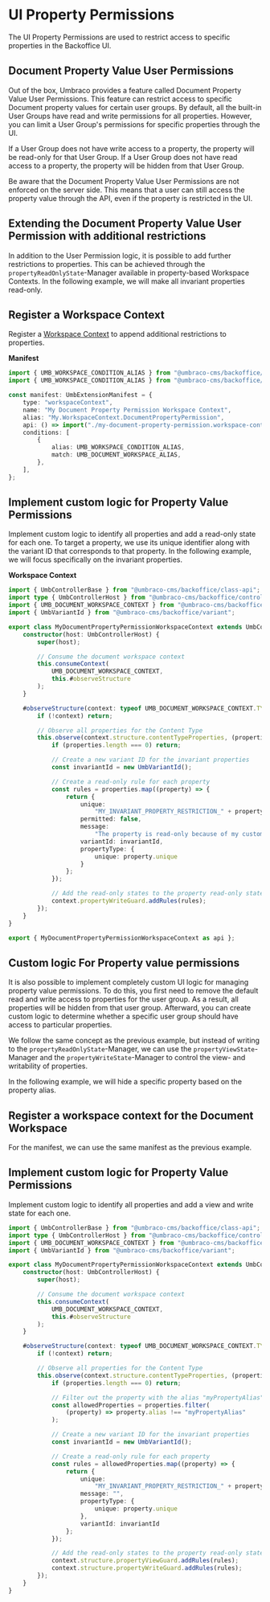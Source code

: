 # UI Property Permissions

The UI Property Permissions are used to restrict access to specific properties in the Backoffice UI.

## Document Property Value User Permissions

Out of the box, Umbraco provides a feature called Document Property Value User Permissions. This feature can restrict access to specific Document property values for certain user groups. By default, all the built-in User Groups have read and write permissions for all properties. However, you can limit a User Group's permissions for specific properties through the UI.

If a User Group does not have write access to a property, the property will be read-only for that User Group. If a User Group does not have read access to a property, the property will be hidden from that User Group.

Be aware that the Document Property Value User Permissions are not enforced on the server side. This means that a user can still access the property value through the API, even if the property is restricted in the UI.

## Extending the Document Property Value User Permission with additional restrictions

In addition to the User Permission logic, it is possible to add further restrictions to properties. This can be achieved through the `propertyReadOnlyState`-Manager available in property-based Workspace Contexts. In the following example, we will make all invariant properties read-only.

## Register a Workspace Context

Register a [Workspace Context](./extending-overview/extension-types/workspaces/workspace-context.md) to append additional restrictions to properties.

**Manifest**

```ts
import { UMB_WORKSPACE_CONDITION_ALIAS } from "@umbraco-cms/backoffice/workspace";
import { UMB_WORKSPACE_CONDITION_ALIAS } from "@umbraco-cms/backoffice/document";

const manifest: UmbExtensionManifest = {
    type: "workspaceContext",
    name: "My Document Property Permission Workspace Context",
    alias: "My.WorkspaceContext.DocumentPropertyPermission",
    api: () => import("./my-document-property-permission.workspace-context.js"),
    conditions: [
        {
            alias: UMB_WORKSPACE_CONDITION_ALIAS,
            match: UMB_DOCUMENT_WORKSPACE_ALIAS,
        },
    ],
};
```

## Implement custom logic for Property Value Permissions

Implement custom logic to identify all properties and add a read-only state for each one. To target a property, we use its unique identifier along with the variant ID that corresponds to that property. In the following example, we will focus specifically on the invariant properties.

**Workspace Context**

```ts
import { UmbControllerBase } from "@umbraco-cms/backoffice/class-api";
import type { UmbControllerHost } from "@umbraco-cms/backoffice/controller-api";
import { UMB_DOCUMENT_WORKSPACE_CONTEXT } from "@umbraco-cms/backoffice/document";
import { UmbVariantId } from "@umbraco-cms/backoffice/variant";

export class MyDocumentPropertyPermissionWorkspaceContext extends UmbControllerBase {
    constructor(host: UmbControllerHost) {
        super(host);

        // Consume the document workspace context
        this.consumeContext(
            UMB_DOCUMENT_WORKSPACE_CONTEXT,
            this.#observeStructure
        );
    }

    #observeStructure(context: typeof UMB_DOCUMENT_WORKSPACE_CONTEXT.TYPE) {
        if (!context) return;

        // Observe all properties for the Content Type
        this.observe(context.structure.contentTypeProperties, (properties) => {
            if (properties.length === 0) return;

            // Create a new variant ID for the invariant properties
            const invariantId = new UmbVariantId();

            // Create a read-only rule for each property
            const rules = properties.map((property) => {
                return {
                    unique:
                        "MY_INVARIANT_PROPERTY_RESTRICTION_" + property.unique,
                    permitted: false,
                    message:
                        "The property is read-only because of my custom restriction.",
                    variantId: invariantId,
                    propertyType: {
                        unique: property.unique
                    }
                };
            });

            // Add the read-only states to the property read-only state manager
            context.propertyWriteGuard.addRules(rules);
        });
    }
}

export { MyDocumentPropertyPermissionWorkspaceContext as api };
```

## Custom logic For Property value permissions

It is also possible to implement completely custom UI logic for managing property value permissions. To do this, you first need to remove the default read and write access to properties for the user group. As a result, all properties will be hidden from that user group. Afterward, you can create custom logic to determine whether a specific user group should have access to particular properties.

We follow the same concept as the previous example, but instead of writing to the `propertyReadOnlyState`-Manager, we can use the `propertyViewState`-Manager and the `propertyWriteState`-Manager to control the view- and writability of properties.

In the following example, we will hide a specific property based on the property alias.

## Register a workspace context for the Document Workspace

For the manifest, we can use the same manifest as the previous example.

## Implement custom logic for Property Value Permissions

Implement custom logic to identify all properties and add a view and write state for each one.

```ts
import { UmbControllerBase } from "@umbraco-cms/backoffice/class-api";
import type { UmbControllerHost } from "@umbraco-cms/backoffice/controller-api";
import { UMB_DOCUMENT_WORKSPACE_CONTEXT } from "@umbraco-cms/backoffice/document";
import { UmbVariantId } from "@umbraco-cms/backoffice/variant";

export class MyDocumentPropertyPermissionWorkspaceContext extends UmbControllerBase {
    constructor(host: UmbControllerHost) {
        super(host);

        // Consume the document workspace context
        this.consumeContext(
            UMB_DOCUMENT_WORKSPACE_CONTEXT,
            this.#observeStructure
        );
    }

    #observeStructure(context: typeof UMB_DOCUMENT_WORKSPACE_CONTEXT.TYPE) {
        if (!context) return;

        // Observe all properties for the Content Type
        this.observe(context.structure.contentTypeProperties, (properties) => {
            if (properties.length === 0) return;

            // Filter out the property with the alias "myPropertyAlias"
            const allowedProperties = properties.filter(
                (property) => property.alias !== "myPropertyAlias"
            );

            // Create a new variant ID for the invariant properties
            const invariantId = new UmbVariantId();

            // Create a read-only rule for each property
            const rules = allowedProperties.map((property) => {
                return {
                    unique:
                        "MY_INVARIANT_PROPERTY_RESTRICTION_" + property.unique,
                    message: "",
                    propertyType: {
                        unique: property.unique
                    },
                    variantId: invariantId
                };
            });

            // Add the read-only states to the property read-only state manager
            context.structure.propertyViewGuard.addRules(rules);
            context.structure.propertyWriteGuard.addRules(rules);
        });
    }
}
```
